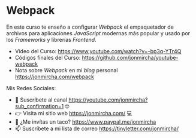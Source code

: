 # Webpack

En este curso te enseño a configurar _Webpack_ el empaquetador de archivos para aplicaciones _JavaScript_ modernas más popular y usado por los _Frameworks_ y librerías _Frontend_.

- Video del Curso: https://www.youtube.com/watch?v=-bp3q-YTr4Q
- Códigos finales del Curso: https://github.com/jonmircha/youtube-webpack
- Nota sobre _Webpack_ en mi _blog_ personal https://jonmircha.com/webpack

Mis Redes Sociales:

- 🔔 Suscríbete al canal https://youtube.com/jonmircha?sub_confirmation=1 🤓
- 👉 Visita mi sitio web https://jonmircha.com/ 💻
- 🌮 ¿Me invítas un taco? https://www.paypal.me/jonmircha
- 📫 Suscríbete a mi lista de correo https://tinyletter.com/jonmircha/
